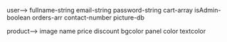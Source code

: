 user-->
fullname-string
email-string
password-string
cart-array
isAdmin-boolean
orders-arr
contact-number
picture-db

product-->
image
name
price
discount 
bgcolor
panel color
textcolor
